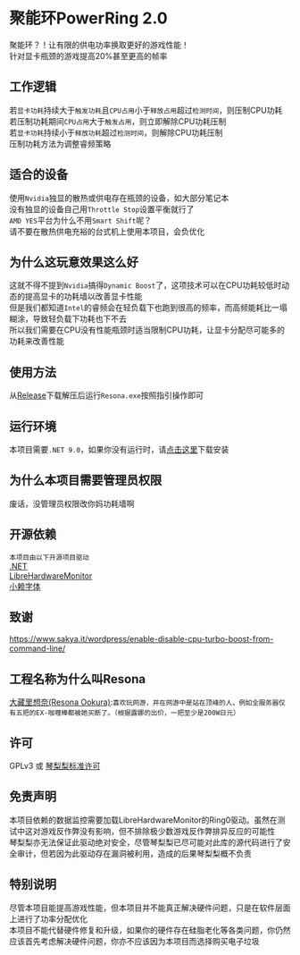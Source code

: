 # 聚能环PowerRing 2.0
聚能环？！让有限的供电功率换取更好的游戏性能！  
针对显卡瓶颈的游戏提高20%甚至更高的帧率  

## 工作逻辑
若`显卡功耗`持续大于`触发功耗`且`CPU占用`小于`释放占用`超过`检测时间`，则压制CPU功耗  
若压制功耗期间`CPU占用`大于`触发占用`，则立即解除CPU功耗压制  
若`显卡功耗`持续小于`释放功耗`超过`检测时间`，则解除CPU功耗压制  
压制功耗方法为调整睿频策略  

## 适合的设备
使用`Nvidia`独显的散热或供电存在瓶颈的设备，如大部分笔记本  
没有独显的设备自己用`Throttle Stop`设置平衡就行了  
`AMD YES`平台为什么不用`Smart Shift`呢？  
请不要在散热供电充裕的台式机上使用本项目，会负优化  

## 为什么这玩意效果这么好
这就不得不提到`Nvidia`搞得`Dynamic Boost`了，这项技术可以在CPU功耗较低时动态的提高显卡的功耗墙以改善显卡性能  
但是我们都知道`Intel`的睿频会在轻负载下也跑到很高的频率，而高频能耗比一塌糊涂，导致轻负载下功耗也下不去  
所以我们需要在CPU没有性能瓶颈时适当限制CPU功耗，让显卡分配尽可能多的功耗来改善性能  

## 使用方法
从[Release](https://github.com/GlacierLab/PowerRing/releases)下载解压后运行`Resona.exe`按照指引操作即可  

## 运行环境
本项目需要`.NET 9.0`，如果你没有运行时，请[点击这里](https://dotnet.microsoft.com/en-us/download/dotnet/9.0)下载安装  

## 为什么本项目需要管理员权限
废话，没管理员权限改你妈功耗墙啊  

## 开源依赖
`本项目由以下开源项目驱动`  
[.NET](https://github.com/dotnet)  
[LibreHardwareMonitor](https://github.com/LibreHardwareMonitor/LibreHardwareMonitor)  
[小赖字体](https://github.com/lxgw/kose-font)  

## 致谢
https://www.sakya.it/wordpress/enable-disable-cpu-turbo-boost-from-command-line/  

## 工程名称为什么叫Resona
[大藏里想奈(Resona Ookura)](https://zh.moegirl.org.cn/%E5%A4%A7%E8%97%8F%E9%87%8C%E6%83%B3%E5%A5%88):`喜欢玩网游，并在网游中是站在顶峰的人，例如全服务器仅有五把的EX-咖喱棒都被她买断了。（根据露娜的出价，一把至少是200W日元）`

## 许可
GPLv3 或 [琴梨梨标准许可](https://zhuanlan.zhihu.com/p/7134329439)  

## 免责声明
本项目依赖的数据监控需要加载LibreHardwareMonitor的Ring0驱动。虽然在测试中这对游戏反作弊没有影响，但不排除极少数游戏反作弊排异反应的可能性  
琴梨梨亦无法保证此驱动绝对安全，尽管琴梨梨已尽可能对此库的源代码进行了安全审计，但若因为此驱动存在漏洞被利用，造成的后果琴梨梨概不负责  

## 特别说明
尽管本项目能提高游戏性能，但本项目并不能真正解决硬件问题，只是在软件层面上进行了功率分配优化  
本项目不能代替硬件修复和升级，如果你的硬件存在硅脂老化等各类问题，你仍然应该首先考虑解决硬件问题，你亦不应该因为本项目而选择购买电子垃圾  